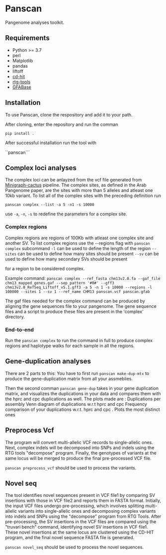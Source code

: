 
# Panscan
Pangenome analyses toolkit.

## Requirements
- Python >= 3.7 
- perl
- Matplotlib
- pandas
- liftoff 
- [cd-hit](https://github.com/weizhongli/cdhit)
- [rtg-tools](https://github.com/RealTimeGenomics/rtg-tools)
- [GFABase](https://github.com/mlin/gfabase)



## Installation
To use Panscan, clone the respository and add it to your path.

After cloning, enter the repository and run the comman 

```pip install .```

After successful installation run the tool with

``panscan```


## Complex loci analyses 
The complex loci can be anlayzed from the vcf file generated from [Minigraph-cactus](https://github.com/ComparativeGenomicsToolkit/cactus/blob/master/doc/pangenome.md) pipeline. 
The complex sites, as defined in the Arab Pangenome paper, are the sites with more than 5 alleles and atleast one 10kb variant. To list all of the complex sites with the preceding definition run
```
panscan complex --list -a 5 -n1 -s 10000
```

use ```-a```, ```-n```, ```-s``` to redefine the parameters for a complex site. 

### Complex regions
Complex regions are regions of 100Kb with atleast one complex site and another SV. To list complex regions use the --regions flag with
```panscan complex``` subcommand
```-l``` can be used to define the length of the region
```--sites``` can be used to define how many sites should be present
```--sv``` can be used to define how many secondary SVs should be present

for a region to be considered complex.

Example command: ```panscan complex --ref_fasta chm13v2.0.fa --gaf_file chm13_mapped_genes.gaf --sep_pattern '#0#' --gff3 chm13v2.0_RefSeq_Liftoff_v5.1.gff3 -a 5 -n 1 -s 10000 --regions -l 100000 --sites 1 --sv 1 --ref_name CHM13 panscan.vcf panscan.gfab ```

The gaf files needed for the complex command can be produced by aligning the gene sequences file to your pangenome. The gene sequence files and a script to produce these files are present in the 'complex' directory.

### End-to-end
Run the ```panscan complex``` to run the command in full to produce complex regions and haplotype walks for each sample in all the regions. 


## Gene-duplication analyses

There are 2 parts to this:
You have to first run ```panscan make-dup-mtx``` to produce the gene-duplication matrix from all your assmeblies.

Then the second comman ```panscan gene-dup``` takes in your gene duplication matrix, and visualizes the duplications in your data and compares them with the hprc and cpc duplications as well. The plots made are :
Duplications per assembly
Venn diagram of duplications w.r.t hprc and cpc
Frequency comparison of your duplications w.r.t. hprc and cpc . Plots the most distinct ones


## Preprocess Vcf

The program will convert multi-allelic VCF records to single-allelic ones. Next, complex indels will be decomposed into SNPs and indels using the RTG tools "decompose" program. Finally, the genotypes of variants at the same locus will be merged to produce the final pre-processed VCF file.

```panscan preprocess_vcf``` should be used to process the variants.

## Novel seq
The tool identifies novel sequences present in VCF file1 by comparing SV insertions with those in VCF file2 and reports them in FASTA format. Initially, the input VCF files undergo pre-processing, which involves splitting multi-allelic variants into single-allelic ones and decomposing complex variants into indels and SNPs using the "decompose" program from RTG Tools. After pre-processing, the SV insertions in the VCF files are compared using the "truvari bench" command, identifying novel SV insertions in VCF file1. These novel insertions at the same locus are clustered using the CD-HIT program, and the final novel sequence FASTA file is generated.

```panscan novel_seq``` should be used to process the novel sequences.
